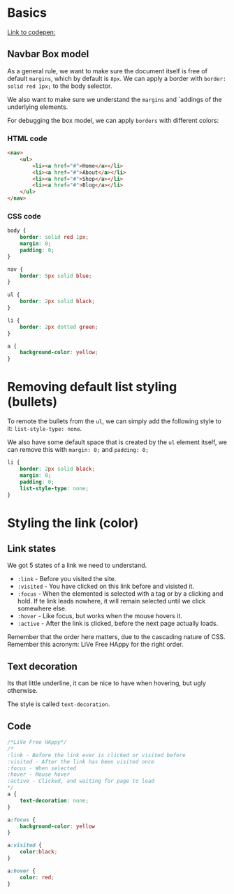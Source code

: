 # Basics
[Link to codepen: ](https://codepen.io/Yosmel-Chiang/pen/vELZmVp?)

## Navbar Box model
As a general rule, we want to make sure the document itself is free of default `margins`, which by default is `8px`.
We can apply a border with `border: solid red 1px;` to the body selector.

We also want to make sure we understand the `margins` and `addings  of the underlying elements.

For debugging the box model, we can apply `borders` with different colors:

### HTML code
```html
<nav>
	<ul>
		<li><a href="#">Home</a></li>
		<li><a href="#">About</a></li>
		<li><a href="#">Shop</a></li>
		<li><a href="#">Blog</a></li>
	</ul>
</nav>
```

### CSS code
```css
body {
	border: solid red 1px;
	margin: 0;
	padding: 0;
}

nav {
	border: 5px solid blue;
}

ul {
	border: 2px solid black;
}

li {
	border: 2px dotted green;
}

a {
	background-color: yellow;
}
```

# Removing default list styling (bullets)

To remote the bullets from the `ul`, we can simply add the following style to it: `list-style-type: none`.

We also have some default space that is created by the `ul` element itself, we can remove this with `margin: 0;` and `padding: 0;`

```css
li {
	border: 2px solid black;
	margin: 0;
	padding: 0;
	list-style-type: none;
}
```

# Styling the link (color)
## Link states
We got 5 states of a link we need to understand.


- `:link` - Before you visited the site.
- `:visited` - You have clicked on this link before and visisted it.
- `:focus` - When the elemented is selected with a tag or by a clicking and hold. If te link leads nowhere, it will remain selected until we click somewhere else.
- `:hover` - Like focus, but works when the mouse hovers it.
- `:active` - After the link is clicked, before the next page actually loads.

Remember that the order here matters, due to the cascading nature of CSS.
Remember this acronym: LiVe Free HAppy for the right order.

## Text decoration
Its that little underline, it can be nice to have when hovering, but ugly otherwise.

The style is called `text-decoration`.

## Code
```css
/*LiVe Free HAppy*/
/*
:link - Before the link ever is clicked or visited before
:visited - After the link has been visited once
:focus - When selected
:hover - Mouse hover
:active - Clicked, and waiting for page to load
*/
a {
	text-decoration: none;
}

a:focus {
	background-color: yellow
}

a:visited {
	color:black;
}

a:hover {
	color: red;
}
```